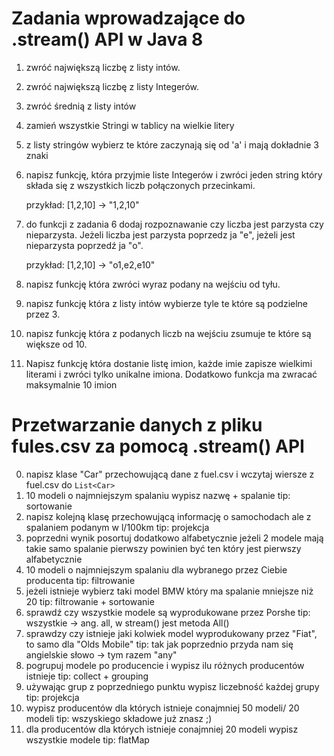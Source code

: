 # Zadania wprowadzające do .stream() API w Java 8

1. zwróć największą liczbę z listy intów.
2. zwróć największą liczbę z listy Integerów.
3. zwróć średnią z listy intów
4. zamień wszystkie Stringi w tablicy na wielkie litery
5. z listy stringów wybierz te które zaczynają się od 'a' i mają dokładnie 3 znaki
6. napisz funkcję, która przyjmie liste Integerów i zwróci jeden string który składa się z wszystkich liczb połączonych przecinkami.

    przykład: [1,2,10] -> "1,2,10"

7. do funkcji z zadania 6 dodaj rozpoznawanie czy liczba jest parzysta czy nieparzysta. Jeżeli liczba jest parzysta poprzedz ja "e", jeżeli jest nieparzysta poprzedź ja "o".

    przykład: [1,2,10] -> "o1,e2,e10"

8. napisz funkcję która zwróci wyraz podany na wejściu od tyłu.
9. napisz funkcję która z listy intów wybierze tyle te które są podzielne przez 3.
10. napisz funkcję która z podanych liczb na wejściu zsumuje te które są większe od 10.
11. Napisz funkcję która dostanie listę imion, każde imie zapisze wielkimi literami i zwróci tylko unikalne imiona. Dodatkowo funkcja ma zwracać maksymalnie 10 imion


# Przetwarzanie danych z pliku fules.csv za pomocą .stream() API

0. napisz klase "Car" przechowującą dane z fuel.csv i wczytaj wiersze z fuel.csv do `List<Car>`
1. 10 modeli o najmniejszym spalaniu
    wypisz nazwę + spalanie
    tip: sortowanie
2. napisz kolejną klasę przechowującą informację o samochodach ale z spalaniem podanym w l/100km
    tip: projekcja
3. poprzedni wynik posortuj dodatkowo alfabetycznie
    jeżeli 2 modele mają takie samo spalanie pierwszy powinien być ten który jest pierwszy alfabetycznie
4. 10 modeli o najmniejszym spalaniu dla wybranego przez Ciebie producenta
    tip: filtrowanie
5. jeżeli istnieje wybierz taki model BMW który ma spalanie mniejsze niż 20
    tip: filtrowanie + sortowanie
6. sprawdź czy wszystkie modele są wyprodukowane przez Porshe
    tip: wszystkie -> ang. all, w stream() jest metoda All()
7. sprawdzy czy istnieje jaki kolwiek model wyprodukowany przez "Fiat", to samo dla "Olds Mobile"
    tip: tak jak poprzednio przyda nam się angielskie słowo -> tym razem "any"
8. pogrupuj modele po producencie i wypisz ilu różnych producentów istnieje
    tip: collect + grouping
9. używając grup z poprzedniego punktu wypisz liczebność każdej grupy
    tip: projekcja
10. wypisz producentów dla których istnieje conajmniej 50 modeli/ 20 modeli
    tip: wszyskiego składowe już znasz ;)
11. dla producentów dla których istnieje conajmniej 20 modeli wypisz wszystkie modele
    tip: flatMap
